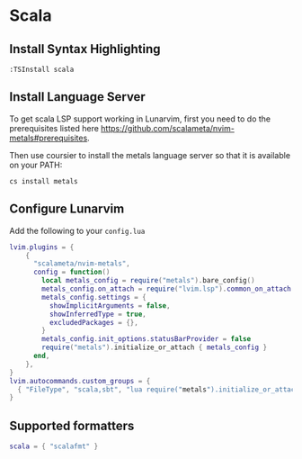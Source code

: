 # Scala

## Install Syntax Highlighting

```vim
:TSInstall scala
```

## Install Language Server

To get scala LSP support working in Lunarvim, first you need to do the prerequisites listed here https://github.com/scalameta/nvim-metals#prerequisites.

Then use coursier to install the metals language server so that it is available on your PATH:

`cs install metals`

## Configure Lunarvim

Add the following to your `config.lua`

```lua
lvim.plugins = {
    {
      "scalameta/nvim-metals",
      config = function()
        local metals_config = require("metals").bare_config()
        metals_config.on_attach = require("lvim.lsp").common_on_attach
        metals_config.settings = {
          showImplicitArguments = false,
          showInferredType = true,
          excludedPackages = {},
        }
        metals_config.init_options.statusBarProvider = false
        require("metals").initialize_or_attach { metals_config }
      end,
    },
}
lvim.autocommands.custom_groups = {
  { "FileType", "scala,sbt", "lua require("metals").initialize_or_attach({})" }
}
```

## Supported formatters

```lua
scala = { "scalafmt" }
```
